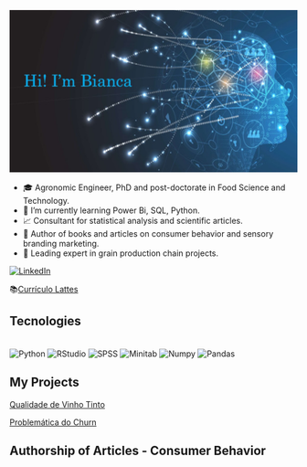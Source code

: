 ![Banner](https://github.com/biancapioavila/biancapioavila/blob/main/logo2.JPG)


- 🎓 Agronomic Engineer, PhD and post-doctorate in Food Science and Technology.
- 🚀 I’m currently learning Power Bi, SQL, Python.
- 📈 Consultant for statistical analysis and scientific articles.
- 📖 Author of books and articles on consumer behavior and sensory branding marketing.
- 🍃 Leading expert in grain production chain projects.

[![LinkedIn](https://img.shields.io/badge/LinkedIn-0077B5?style=for-the-badge&logo=linkedin&logoColor=white)](https://www.linkedin.com/in/bianca-%C3%A1vila/)

📚[Currículo Lattes](http://lattes.cnpq.br/6534635955153101)

## Tecnologies

<div style="display: inline_block"><br>
    <img align= "center" alt="Python" height="30" width="40" src="https://cdn.jsdelivr.net/gh/devicons/devicon/icons/python/python-original.svg">
    <img align= "center" alt="RStudio" height="30" width="40" src="https://cdn.jsdelivr.net/gh/devicons/devicon/icons/rstudio/rstudio-original.svg">
    <img align= "center" alt="SPSS" height="30" width="40" src="https://cdn.jsdelivr.net/gh/devicons/devicon/icons/spss/spss-original.svg">
    <img align= "center" alt="Minitab" height="30" width="40" src="https://cdn.jsdelivr.net/gh/devicons/devicon/icons/minitab/minitab-original.svg">
    <img align= "center" alt="Numpy" height="30" width="40" src="https://cdn.jsdelivr.net/gh/devicons/devicon/icons/numpy/numpy-original.svg">
    <img align= "center" alt="Pandas" height="30" width="40" src="https://cdn.jsdelivr.net/gh/devicons/devicon/icons/pandas/pandas-original-wordmark.svg">


## My Projects

[Qualidade de Vinho Tinto](https://github.com/biancapioavila/red_wine_quality)

[Problemática do Churn](https://github.com/biancapioavila/Churn-customer-behavior)
    
    
 ## Authorship of Articles - Consumer Behavior
    
   

